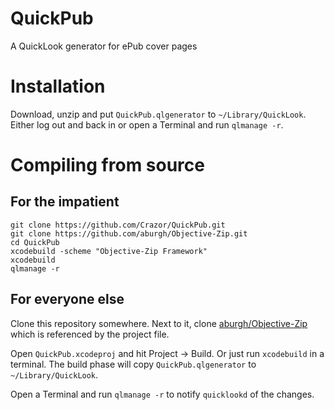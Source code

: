 QuickPub
========

A QuickLook generator for ePub cover pages

Installation
============

Download, unzip and put ```QuickPub.qlgenerator``` to ```~/Library/QuickLook```. Either log out and back in or open a Terminal and run ```qlmanage -r```.

Compiling from source
=====================

For the impatient
-----------------
```
git clone https://github.com/Crazor/QuickPub.git
git clone https://github.com/aburgh/Objective-Zip.git
cd QuickPub
xcodebuild -scheme "Objective-Zip Framework"
xcodebuild
qlmanage -r
```

For everyone else
-----------------

Clone this repository somewhere. Next to it, clone [aburgh/Objective-Zip](https://github.com/aburgh/Objective-Zip) which is referenced by the project file.

Open ```QuickPub.xcodeproj``` and hit Project -> Build. Or just run ```xcodebuild``` in a terminal. The build phase will copy ```QuickPub.qlgenerator``` to ```~/Library/QuickLook```.

Open a Terminal and run ```qlmanage -r``` to notify ```quicklookd``` of the changes.
